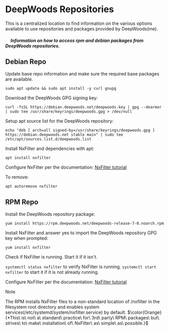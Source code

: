 # DeepWoods Repositories
This is a centralized location to find information on the various options available to use repositories and packages provided by DeepWoods(me).

##### &nbsp;&nbsp;&nbsp;&nbsp;&nbsp;Information on how to access rpm and debian packages from DeepWoods repositories.

## Debian Repo
Update base repo information and make sure the required base packages are available.
```
sudo apt update && sudo apt install -y curl gnupg
```
Download the DeepWoods GPG signing key:
```
curl -fsSL https://debian.deepwoods.net/deepwoods.key | gpg --dearmor | sudo tee /usr/share/keyrings/deepwoods.gpg > /dev/null
```
Setup apt source list for the DeepWoods repository:
```
echo "deb [ arch=all signed-by=/usr/share/keyrings/deepwoods.gpg ] https://debian.deepwoods.net stable main" | sudo tee /etc/apt/sources.list.d/deepwoods.list
```
Install NxFilter and dependencies with apt:
```
apt install nxfilter
```
Configure NxFilter per the documentation: [NxFilter tutorial](https://nxfilter.org/tutorial.html)

To remove:
```
apt autoremove nxfilter
```

## RPM Repo
Install the DeepWoods repository package:
```
yum install https://rpm.deepwoods.net/deepwoods-release-7-0.noarch.rpm
```
Install NxFilter and answer yes to import the DeepWoods repository GPG key when prompted:
```
yum install nxfilter
```
Check if NxFilter is running.  Start it if it isn't.

`systemctl status nxfilter` to verify NxFilter is running.  `systemctl start nxfilter` to start it if it is not already running.

Configure NxFilter per the documentation: [NxFilter tutorial](https://nxfilter.org/tutorial.html)

> [!NOTE]
> The RPM installs NxFilter files to a non-standard location of /nxfilter in the filesystem root directory and enables system services(/etc/systemd/system/nxfilter.service) by default.
> $\color{Orange}{*This\ is\ not\ a\ standard\ practice\ for\ 3rd\ party\ RPM\ packages\ but\ strives\ to\ make\ installation\ of\ NxFilter\ as\ simple\ as\ possible.}$
